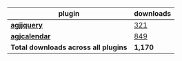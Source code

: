 plugin|downloads
------|----------
[**agjjquery**](https://www.npmjs.com/package/agjjquery)|[321](https://www.npmjs.com/package/agjjquery)
[**agjcalendar**](https://www.npmjs.com/package/agjcalendar)|[849](https://www.npmjs.com/package/agjcalendar)
**Total downloads across all plugins**|**1,170**
